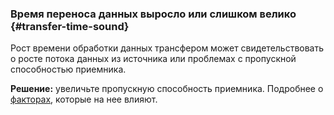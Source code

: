 ### Время переноса данных выросло или слишком велико {#transfer-time-sound}

Рост времени обработки данных трансфером может свидетельствовать о росте потока данных из источника или проблемах с пропускной способностью приемника.

**Решение:** увеличьте пропускную способность приемника. Подробнее о [факторах](../../../../data-transfer/concepts/copy-speed.md), которые на нее влияют.